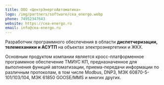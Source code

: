 ```yaml
---
title: ООО «ЦентрЭнергоАвтоматика»
logo: /img/partners/software/cea_energo.webp
phone: 74952347643
website: https://cea-energo.ru
email: info@cea-energo.ru
---
```


Разработчик программного обеспечения в области **диспетчеризации, телемеханики и АСУТП** на объектах электроэнергетики и ЖКХ.


Основным продуктом компании является кросс-платформенное программное обеспечение ТМИУС КП, предназначенное для выполнения функций автоматизации, приема-передачи информации по различным протоколам, в том числе Modbus, DNP3, МЭК 60870-5-101/103/104, МЭК 61850 GOOSE/MMS и многих других.
